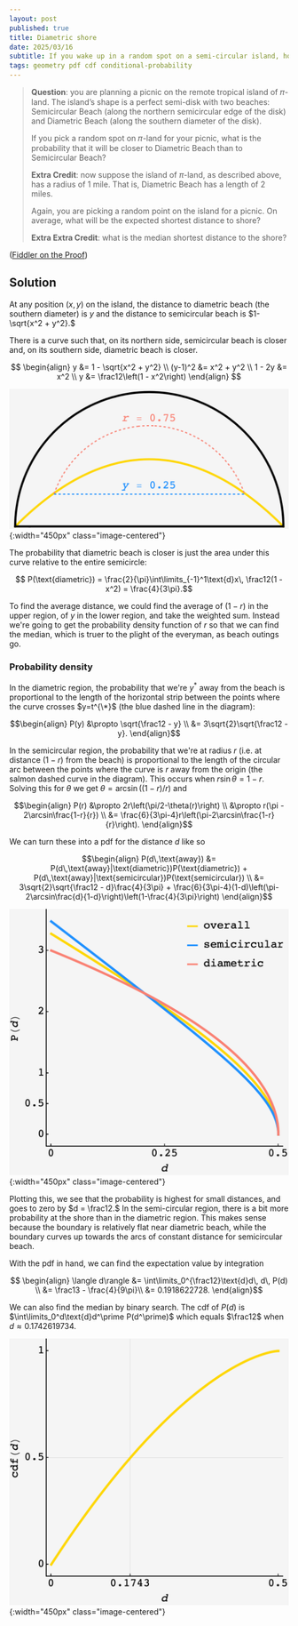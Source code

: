 ```yaml
---
layout: post
published: true
title: Diametric shore
date: 2025/03/16
subtitle: If you wake up in a random spot on a semi-circular island, how far is the beach, probably?
tags: geometry pdf cdf conditional-probability 
---
```


>**Question**: you are planning a picnic on the remote tropical island of 𝜋-land. The island’s shape is a perfect semi-disk with two beaches: Semicircular Beach (along the northern semicircular edge of the disk) and Diametric Beach (along the southern diameter of the disk).
>
>If you pick a random spot on 𝜋-land for your picnic, what is the probability that it will be closer to Diametric Beach than to Semicircular Beach? 
>
>**Extra Credit**: now suppose the island of $\pi$-land, as described above, has a radius of $1$ mile. That is, Diametric Beach has a length of $2$ miles.
>
>Again, you are picking a random point on the island for a picnic. On average, what will be the expected shortest distance to shore?
>
>**Extra Extra Credit**: what is the median shortest distance to the shore?

<!--more-->

([Fiddler on the Proof](https://thefiddler.substack.com/p/a-pi-day-puzzle))

## Solution

At any position $(x,y)$ on the island, the distance to diametric beach (the southern diameter) is $y$ and the distance to semicircular beach is $1-\sqrt{x^2 + y^2}.$

There is a curve such that, on its northern side, semicircular beach is closer and, on its southern side, diametric beach is closer. 

$$
  \begin{align}
    y &= 1 - \sqrt{x^2 + y^2} \\
    (y-1)^2 &= x^2 + y^2 \\
    1 - 2y &= x^2 \\
    y &= \frac12\left(1 - x^2\right)
  \end{align}
$$

![](/img/2025-03-16-fiddler-shores-diag.png){:width="450px" class="image-centered"}

The probability that diametric beach is closer is just the area under this curve relative to the entire semicircle:

$$ P(\text{diametric}) = \frac{2}{\pi}\int\limits_{-1}^1\text{d}x\, \frac12(1 - x^2) = \frac{4}{3\pi}.$$

To find the average distance, we could find the average of $(1-r)$ in the upper region, of $y$ in the lower region, and take the weighted sum. Instead we're going to get the probability density function of $r$ so that we can find the median, which is truer to the plight of the everyman, as beach outings go.

### Probability density

In the diametric region, the probability that we're $y^*$ away from the beach is proportional to the length of the horizontal strip between the points where the curve crosses $y=t^{\*}$ (the blue dashed line in the diagram):

$$\begin{align}
  P(y) &\propto \sqrt{\frac12 - y} \\
  &= 3\sqrt{2}\sqrt{\frac12 - y}.
\end{align}$$

In the semicircular region, the probability that we're at radius $r$ (i.e. at distance $(1-r)$ from the beach) is proportional to the length of the circular arc between the points where the curve is $r$ away from the origin (the salmon dashed curve in the diagram). This occurs when $r\sin\theta = 1 - r.$ Solving this for $\theta$ we get $\theta = \arcsin((1-r)/r)$ and

$$\begin{align}
  P(r) &\propto 2r\left(\pi/2-\theta(r)\right) \\
  &\propto r(\pi - 2\arcsin\frac{1-r}{r}) \\
  &= \frac{6}{3\pi-4}r\left(\pi-2\arcsin\frac{1-r}{r}\right). 
\end{align}$$

We can turn these into a $\text{pdf}$ for the distance $d$ like so

$$\begin{align}
  P(d\,\text{away}) &= P(d\,\text{away}|\text{diametric})P(\text{diametric}) + P(d\,\text{away}|\text{semicircular})P(\text{semicircular}) \\
  &= 3\sqrt{2}\sqrt{\frac12 - d}\frac{4}{3\pi} + \frac{6}{3\pi-4}(1-d)\left(\pi-2\arcsin\frac{d}{1-d}\right)\left(1-\frac{4}{3\pi}\right)
\end{align}$$

![](/img/2025-03-16-fiddler-shores-pdf.png){:width="450px" class="image-centered"}

Plotting this, we see that the probability is highest for small distances, and goes to zero by $d = \frac12.$ In the semi-circular region, there is a bit more probability at the shore than in the diametric region. This makes sense because the boundary is relatively flat near diametric beach, while the boundary curves up towards the arcs of constant distance for semicircular beach.

With the $\text{pdf}$ in hand, we can find the expectation value by integration

$$ \begin{align}
  \langle d\rangle  &= \int\limits_0^{\frac12}\text{d}d\, d\, P(d) \\
  &= \frac13 - \frac{4}{9\pi}\\
  &= 0.1918622728.
  \end{align}$$

We can also find the median by binary search. The $\text{cdf}$ of $P(d)$ is $\int\limits_0^d\text{d}d^\prime P(d^\prime)$ which equals $\frac12$ when $d\approx 0.1742619734.$ 

![](/img/2025-03-16-fiddler-shores-cdf.png){:width="450px" class="image-centered"}

<br>
